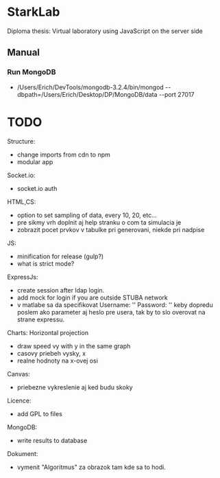 # StarkLab
Diploma thesis: Virtual laboratory using JavaScript on the server side

## Manual
### Run MongoDB
- /Users/Erich/DevTools/mongodb-3.2.4/bin/mongod --dbpath=/Users/Erich/Desktop/DP/MongoDB/data --port 27017

# TODO

Structure:
- change imports from cdn to npm
- modular app

Socket.io:
- socket.io auth

HTML,CS:
- option to set sampling of data, every 10, 20, etc...
- pre sikmy vrh doplnit aj help stranku o com ta simulacia je
- zobrazit pocet prvkov v tabulke pri generovani, niekde pri nadpise

JS:
- minification for release (gulp?)
- what is strict mode?

ExpressJs:
- create session after ldap login.
- add mock for login if you are outside STUBA network
- v matlabe sa da specifikovat
Username: ''
Password: ''
keby dopredu poslem ako parameter aj heslo pre usera, tak by to slo overovat na strane expressu.

Charts:
Horizontal projection
- draw speed vy with y in the same graph
- casovy priebeh vysky, x
- realne hodnoty na x-ovej osi

Canvas:
- priebezne vykreslenie aj ked budu skoky

Licence:
- add GPL to files

MongoDB:
- write results to database

Dokument:
- vymenit "Algoritmus" za obrazok tam kde sa to hodi.